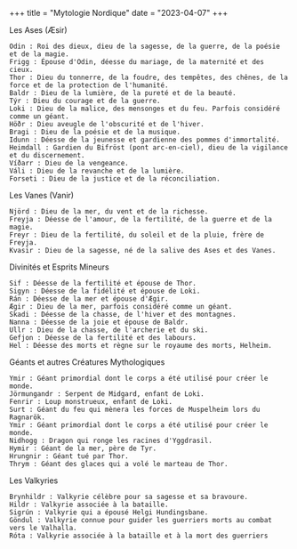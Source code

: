 +++
title = "Mytologie Nordique"
date = "2023-04-07"
+++

Les Ases (Æsir)

    Odin : Roi des dieux, dieu de la sagesse, de la guerre, de la poésie et de la magie.
    Frigg : Épouse d'Odin, déesse du mariage, de la maternité et des cieux.
    Thor : Dieu du tonnerre, de la foudre, des tempêtes, des chênes, de la force et de la protection de l'humanité.
    Baldr : Dieu de la lumière, de la pureté et de la beauté.
    Týr : Dieu du courage et de la guerre.
    Loki : Dieu de la malice, des mensonges et du feu. Parfois considéré comme un géant.
    Höðr : Dieu aveugle de l'obscurité et de l'hiver.
    Bragi : Dieu de la poésie et de la musique.
    Idunn : Déesse de la jeunesse et gardienne des pommes d'immortalité.
    Heimdall : Gardien du Bifröst (pont arc-en-ciel), dieu de la vigilance et du discernement.
    Víðarr : Dieu de la vengeance.
    Váli : Dieu de la revanche et de la lumière.
    Forseti : Dieu de la justice et de la réconciliation.

Les Vanes (Vanir)

    Njörd : Dieu de la mer, du vent et de la richesse.
    Freyja : Déesse de l'amour, de la fertilité, de la guerre et de la magie.
    Freyr : Dieu de la fertilité, du soleil et de la pluie, frère de Freyja.
    Kvasir : Dieu de la sagesse, né de la salive des Ases et des Vanes.

Divinités et Esprits Mineurs

    Sif : Déesse de la fertilité et épouse de Thor.
    Sigyn : Déesse de la fidélité et épouse de Loki.
    Rán : Déesse de la mer et épouse d'Ægir.
    Ægir : Dieu de la mer, parfois considéré comme un géant.
    Skadi : Déesse de la chasse, de l'hiver et des montagnes.
    Nanna : Déesse de la joie et épouse de Baldr.
    Ullr : Dieu de la chasse, de l'archerie et du ski.
    Gefjon : Déesse de la fertilité et des labours.
    Hel : Déesse des morts et règne sur le royaume des morts, Helheim.

Géants et autres Créatures Mythologiques

    Ymir : Géant primordial dont le corps a été utilisé pour créer le monde.
    Jörmungandr : Serpent de Midgard, enfant de Loki.
    Fenrir : Loup monstrueux, enfant de Loki.
    Surt : Géant du feu qui mènera les forces de Muspelheim lors du Ragnarök.
    Ymir : Géant primordial dont le corps a été utilisé pour créer le monde.
    Nidhogg : Dragon qui ronge les racines d'Yggdrasil.
    Hymir : Géant de la mer, père de Tyr.
    Hrungnir : Géant tué par Thor.
    Thrym : Géant des glaces qui a volé le marteau de Thor.

Les Valkyries

    Brynhildr : Valkyrie célèbre pour sa sagesse et sa bravoure.
    Hildr : Valkyrie associée à la bataille.
    Sigrún : Valkyrie qui a épousé Helgi Hundingsbane.
    Göndul : Valkyrie connue pour guider les guerriers morts au combat vers le Valhalla.
    Róta : Valkyrie associée à la bataille et à la mort des guerriers